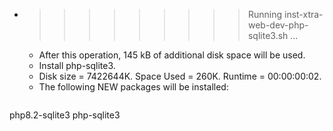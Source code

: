 * >>>>>>>>> Running inst-xtra-web-dev-php-sqlite3.sh ...
  * After this operation, 145 kB of additional disk space will be used.
  * Install php-sqlite3.
  * Disk size = 7422644K. Space Used = 260K. Runtime = 00:00:00:02.
  * The following NEW packages will be installed:
  ```bash
php8.2-sqlite3 php-sqlite3
  ```
